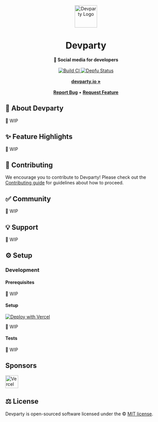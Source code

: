 <div align="center">
    <img src="https://cloudflare-ipfs.com/ipfs/QmfSYPQKUDb4Za2PoquGSpdSu5GBy3kptuzY81La9wQjVT" height="70" alt="Devparty Logo">
    <h1>Devparty</h1>
    <strong>🥳 Social media for developers</strong>
</div>
<br>
<div align="center">
    <a href="https://gitlab.com/yo/devparty/-/commits/main">
        <img src="https://img.shields.io/gitlab/pipeline/yo/devparty/main?label=build" alt="Build CI">
    </a>
    <a href="https://depfu.com/repos/gitlab/yo/devparty?project_id=28236">
        <img src="https://badges.depfu.com/badges/ea0b460984730071d18b91db93aadaa6/overview.svg" alt="Depfu Status">
    </a>
</div>
<div align="center">
    <br>
    <a href="https://devparty.io"><b>devparty.io »</b></a>
    <br><br>
    <a href="https://gitlab.com/yo/devparty/-/issues/new"><b>Report Bug</b></a>
    •
    <a href="https://gitlab.com/yo/devparty/-/issues/new"><b>Request Feature</b></a>
</div>

## 🍭 About Devparty

🚧 WIP

## ✨ Feature Highlights

🚧 WIP

## 🤝 Contributing

We encourage you to contribute to Devparty! Please check out the [Contributing guide](CONTRIBUTING.md) for guidelines about how to proceed.

## ✅ Community

🚧 WIP

## 💡 Support

🚧 WIP

## ⚙️ Setup

### Development

#### Prerequisites

🚧 WIP

#### Setup

[![Deploy with Vercel](https://vercel.com/button)](https://vercel.com/new/clone?repository-url=https%3A%2F%2Fgitlab.com%2Fyo%2Fdevparty&env=COOKIE_SECRET,DATABASE_URL&project-name=devparty&repo-name=main&demo-title=Devparty&demo-description=The%20party%20hub%20for%20developers%20%F0%9F%A5%B3&demo-url=https%3A%2F%2Fdevparty.io&demo-image=https%3A%2F%2Fi.ibb.co%2FjJDnkVy%2Fvercel.png)

🚧 WIP

#### Tests

🚧 WIP

## Sponsors

<a href="https://vercel.com/?utm_source=Devparty&utm_campaign=oss">
    <img src="https://www.datocms-assets.com/31049/1618983297-powered-by-vercel.svg" height="40" alt="Vercel">
</a>

## ⚖️ License

Devparty is open-sourced software licensed under the © [MIT license](LICENSE).
